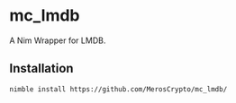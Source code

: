 # mc_lmdb

A Nim Wrapper for LMDB.

## Installation

```
nimble install https://github.com/MerosCrypto/mc_lmdb/
```